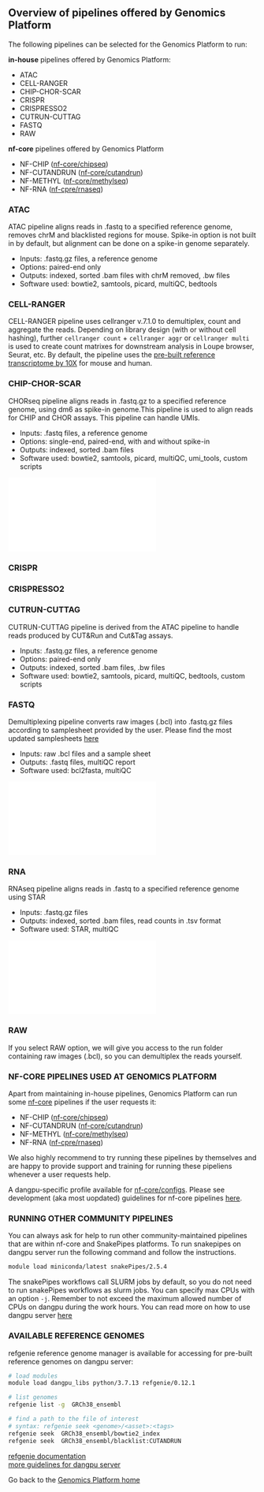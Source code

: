 
## Overview of pipelines offered by Genomics Platform

The following pipelines can be selected for the Genomics Platform to run:

**in-house** pipelines offered by Genomics Platform:
 - ATAC 
 - CELL-RANGER
 - CHIP-CHOR-SCAR
 - CRISPR
 - CRISPRESSO2
 - CUTRUN-CUTTAG
 - FASTQ
 - RAW

 **nf-core** pipelines offered by Genomics Platform
 - NF-CHIP ([nf-core/chipseq](https://nf-co.re/chipseq/2.0.0))
 - NF-CUTANDRUN ([nf-core/cutandrun](https://nf-co.re/cutandrun/3.2.2))
 - NF-METHYL ([nf-core/methylseq](https://nf-co.re/methylseq/2.6.0))
 - NF-RNA ([nf-cpre/rnaseq](https://nf-co.re/rnaseq/3.14.0))

### ATAC

ATAC pipeline aligns reads in .fastq to a specified reference genome, removes chrM and blacklisted regions for mouse. Spike-in option is not built in by default, but alignment can be done on a spike-in genome separately.

- Inputs: .fastq.gz files, a reference genome
- Options: paired-end only
- Outputs: indexed, sorted .bam files with chrM removed, .bw files
- Software used: bowtie2, samtools, picard, multiQC, bedtools

### CELL-RANGER

CELL-RANGER pipeline uses cellranger v.7.1.0 to demultiplex, count and aggregate the reads. Depending on library design (with or without cell hashing), further `cellranger count` + `cellranger aggr` or `cellranger multi` is used to create count matrixes for downstream analysis in Loupe browser, Seurat, etc. By default, the pipeline uses the [pre-built reference transcriptome by 10X](https://www.10xgenomics.com/support/software/cell-ranger/latest/analysis/inputs/cr-inputs-overview) for mouse and human.

### CHIP-CHOR-SCAR

CHORseq pipeline aligns reads in .fastq.gz to a specified reference genome, using dm6 as spike-in genome.This pipeline is used to align reads for CHIP and CHOR assays. 
This pipeline can handle UMIs. 

- Inputs: .fastq files, a reference genome  
- Options: single-end, paired-end, with and without spike-in
- Outputs: indexed, sorted .bam files  
- Software used: bowtie2, samtools, picard, multiQC, umi_tools, custom scripts  

![CHOR pipeline](/images/f03_CHOR.pdf)

### CRISPR




### CRISPRESSO2





### CUTRUN-CUTTAG

CUTRUN-CUTTAG pipeline is derived from the ATAC pipeline to handle reads produced by CUT&Run and Cut&Tag assays.

- Inputs: .fastq.gz files, a reference genome
- Options: paired-end only
- Outputs: indexed, sorted .bam files, .bw files
- Software used: bowtie2, samtools, picard, multiQC, bedtools, custom scripts


### FASTQ

Demultiplexing pipeline converts raw images (.bcl) into .fastq.gz files according to samplesheet provided by the user. Please find the most updated samplesheets [here](/demux.md)
- Inputs: raw .bcl files and a sample sheet  
- Outputs: .fastq files, multiQC report  
- Software used: bcl2fasta, multiQC  

![demux pipeline](/images/f01_demultiplex.pdf)

### RNA

RNAseq pipeline aligns reads in .fastq to a specified reference genome using STAR
- Inputs: .fastq.gz files
- Outputs: indexed, sorted .bam files, read counts in .tsv format  
- Software used: STAR, multiQC  

![RNA pipeline](/images/f02_RNAseq.pdf)


### RAW

If you select RAW option, we will give you access to the run folder containing raw images (.bcl), so you can demultiplex the reads yourself. 


### NF-CORE PIPELINES USED AT GENOMICS PLATFORM

Apart from maintaining in-house pipelines, Genomics Platform can run some [nf-core](https://nf-co.re/) pipelines if the user requests it:

 - NF-CHIP ([nf-core/chipseq](https://nf-co.re/chipseq/2.0.0))
 - NF-CUTANDRUN ([nf-core/cutandrun](https://nf-co.re/cutandrun/3.2.2))
 - NF-METHYL ([nf-core/methylseq](https://nf-co.re/methylseq/2.6.0))
 - NF-RNA ([nf-cpre/rnaseq](https://nf-co.re/rnaseq/3.14.0))

We also highly recommend to try running these pipelines by themselves and are happy to provide support and training for running these pipeliens whenever a user requests help. 

A dangpu-specific profile available for [nf-core/configs](https://github.com/nf-core/configs). 
Please see development (aka most uopdated) guidelines for nf-core pipelines [here](https://github.com/AdrijaK/configs/blob/master/docs/ku_sund_dangpu.md).


### RUNNING OTHER COMMUNITY PIPELINES

You can always ask for help to run other community-maintained pipelines that are within nf-core and SnakePipes platforms. To run snakepipes on dangpu server run the following command and follow the instructions. 

```bash
module load miniconda/latest snakePipes/2.5.4
```

The snakePipes workflows call SLURM jobs by default, so you do not need to run snakePipes workflows as slurm jobs. You can specify max CPUs with an option `-j`. Remember to not exceed the maximum allowed number of CPUs on dangpu during the work hours. You can read more on how to use dangpu server [here](https://sgn102.pages.ku.dk/a-not-long-tour-of-dangpu/)



### AVAILABLE REFERENCE GENOMES

refgenie reference genome manager is available for accessing for pre-built reference genomes on dangpu server:

```bash
# load modules
module load dangpu_libs python/3.7.13 refgenie/0.12.1

# list genomes
refgenie list -g  GRCh38_ensembl

# find a path to the file of interest
# syntax: refgenie seek <genome>/<asset>:<tags>
refgenie seek  GRCh38_ensembl/bowtie2_index
refgenie seek  GRCh38_ensembl/blacklist:CUTANDRUN
```

[refgenie documentation](http://refgenie.databio.org/en/latest/)  
[more guidelines for dangpu server](https://sgn102.pages.ku.dk/a-not-long-tour-of-dangpu/)  

Go back to the [Genomics Platform home](https://sundgenomics.github.io)

